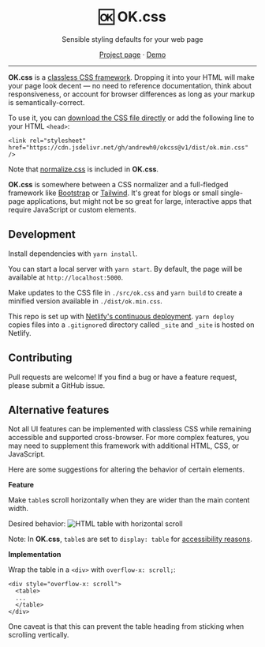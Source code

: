 <h1 align="center">🆗 OK.css</h1>
<p align="center">Sensible styling defaults for your web page</p>
<p align="center"><a href="https://okcss.netlify.app/">Project page</a> · <a href="https://okcss.netlify.app/demo/">Demo</a></p>

---

**OK.css** is a
[classless CSS framework](https://css-tricks.com/no-class-css-frameworks/). Dropping it into your HTML will make your page look decent — no need to reference documentation, think about responsiveness, or account for browser differences as long as your markup is semantically-correct.

To use it, you can [download the CSS file directly](https://cdn.jsdelivr.net/gh/andrewh0/okcss@v1/dist/ok.min.css) or add the following line to your HTML `<head>`:

```
<link rel="stylesheet" href="https://cdn.jsdelivr.net/gh/andrewh0/okcss@v1/dist/ok.min.css" />
```

Note that [normalize.css](https://github.com/necolas/normalize.css/) is included in **OK.css**.

**OK.css** is somewhere between a CSS normalizer and a full-fledged framework like [Bootstrap](https://getbootstrap.com/)</a> or [Tailwind](https://tailwindcss.com/)</a>. It's great for blogs or small single-page applications, but might not be so great for large, interactive apps that require JavaScript or custom elements.

## Development

Install dependencies with `yarn install`.

You can start a local server with `yarn start`. By default, the page will be available at `http://localhost:5000`.

Make updates to the CSS file in `./src/ok.css` and `yarn build` to create a minified version available in `./dist/ok.min.css`.

This repo is set up with [Netlify's continuous deployment](https://docs.netlify.com/configure-builds/get-started/). `yarn deploy` copies files into a `.gitignore`d directory called `_site` and `_site` is hosted on Netlify.

## Contributing

Pull requests are welcome! If you find a bug or have a feature request, please submit a GitHub issue.

## Alternative features

Not all UI features can be implemented with classless CSS while remaining accessible and supported cross-browser. For more complex features, you may need to supplement this framework with additional HTML, CSS, or JavaScript.

Here are some suggestions for altering the behavior of certain elements.

**Feature**

Make `table`s scroll horizontally when they are wider than the main content width.

Desired behavior:
![HTML table with horizontal scroll](https://user-images.githubusercontent.com/2905455/120902460-6bbadd80-c5f5-11eb-9d9d-1aea260b7f8f.gif)

Note: In **OK.css**, `table`s are set to `display: table` for [accessibility reasons](https://www.tpgi.com/short-note-on-what-css-display-properties-do-to-table-semantics/).

**Implementation**

Wrap the table in a `<div>` with `overflow-x: scroll;`:

```
<div style="overflow-x: scroll">
  <table>
  ...
  </table>
</div>
```

One caveat is that this can prevent the table heading from sticking when scrolling vertically.
